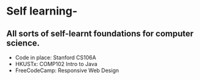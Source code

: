 # Self learning-
## All sorts of self-learnt foundations for computer science.
- Code in place: Stanford CS106A
- HKUSTx: COMP102 Intro to Java 
- FreeCodeCamp: Responsive Web Design

